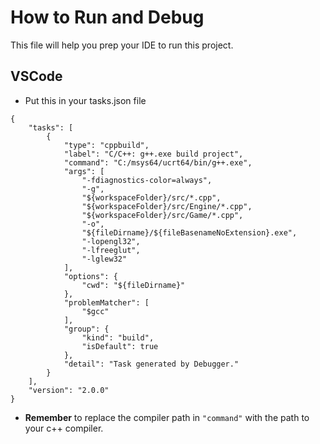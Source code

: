 # How to Run and Debug
This file will help you prep your IDE to run this project.


## VSCode
- Put this in your tasks.json file
```
{
    "tasks": [
        {
            "type": "cppbuild",
            "label": "C/C++: g++.exe build project",
            "command": "C:/msys64/ucrt64/bin/g++.exe",
            "args": [
                "-fdiagnostics-color=always",
                "-g",
                "${workspaceFolder}/src/*.cpp",
                "${workspaceFolder}/src/Engine/*.cpp",
                "${workspaceFolder}/src/Game/*.cpp",
                "-o",
                "${fileDirname}/${fileBasenameNoExtension}.exe",
                "-lopengl32",
                "-lfreeglut",
                "-lglew32"
            ],
            "options": {
                "cwd": "${fileDirname}"
            },
            "problemMatcher": [
                "$gcc"
            ],
            "group": {
                "kind": "build",
                "isDefault": true
            },
            "detail": "Task generated by Debugger."
        }
    ],
    "version": "2.0.0"
}
```
- **Remember** to replace the compiler path in ```"command"``` with the path to your c++ compiler.
